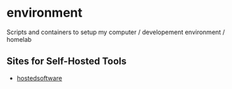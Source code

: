 # environment

Scripts and containers to setup my computer / developement environment / homelab


## Sites for Self-Hosted Tools
- [hostedsoftware](https://hostedsoftware.org/)
